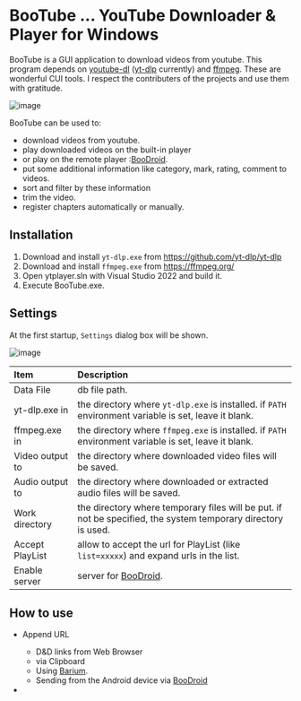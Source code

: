 # BooTube ... YouTube Downloader & Player for Windows

BooTube is a GUI application to download videos from youtube. This program depends on [youtube-dl](https://youtube-dl.org/) ([yt-dlp](https://github.com/yt-dlp/yt-dlp) currently) and [ffmpeg](https://ffmpeg.org/). These are wonderful CUI tools. I respect the contributers of the projects and use them with gratitude.

![image](https://user-images.githubusercontent.com/11642381/161997295-9f653e7e-c4e3-43da-9f23-b9121914a8e5.png)

BooTube can be used to:

- download videos from youtube.
- play downloaded videos on the built-in player
- or play on the remote player :[BooDroid](https://github.com/toyota-m2k/boodroid).
- put some additional information like category, mark, rating, comment to videos.
- sort and filter by these information
- trim the video.
- register chapters automatically or manually.

## Installation

1. Download and install `yt-dlp.exe` from https://github.com/yt-dlp/yt-dlp
2. Download and install  `ffmpeg.exe` from https://ffmpeg.org/
3. Open ytplayer.sln with Visual Studio 2022 and build it.
4. Execute BooTube.exe.

## Settings

At the first startup, `Settings` dialog box will be shown.

![image](https://user-images.githubusercontent.com/11642381/162000494-d4e69121-157b-4044-a595-a00d47fdb458.png)

|Item|Description|
|:--|:--|
|Data File|db file path.|
|yt-dlp.exe in|the directory where `yt-dlp.exe` is installed. if `PATH` environment variable is set, leave it blank.|
|ffmpeg.exe in|the directory where `ffmpeg.exe` is installed. if `PATH` environment variable is set, leave it blank.|
|Video output to|the directory where downloaded video files will be saved.|
|Audio output to|the directory where downloaded or extracted audio files will be saved.|
|Work directory|the directory where temporary files will be put. if not be specified, the system temporary directory is used.|
|Accept PlayList|allow to accept the url for PlayList (like `list=xxxxx`) and expand urls in the list.|
|Enable server|server for [BooDroid](https://github.com/toyota-m2k/boodroid).|


## How to use

- Append URL
  - D&D links from Web Browser
  - via Clipboard
  - Using [Barium](https://github.com/toyota-m2k/ytbrowser).
  - Sending from the Android device via [BooDroid](https://github.com/toyota-m2k/boodroid)

-  
